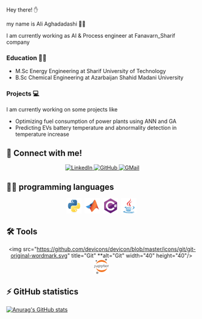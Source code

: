 Hey there! ✋

my name is Ali Aghadadashi 👷‍♂️

I am currently working as AI & Process engineer at Fanavarn_Sharif company 

### Education 🧑‍🎓
- M.Sc Energy Engineering at Sharif University of Technology
- B.Sc Chemical Engineering at Azarbaijan Shahid Madani University

### Projects 💻
I am currently working on some projects like 
- Optimizing fuel consumption of power plants using ANN and GA
- Predicting EVs battery temperature and abnormality detection in temperature increase


## :handshake: Connect with me!

<div align=center>
  <a href="https://ir.linkedin.com/in/ali-aghadadashi">
    <img src="https://img.shields.io/badge/LinkedIn-0077B5?style=for-the-badge&logo=linkedin&logoColor=white" title="LinkedIn"/>
  </a>
  <a href="https://github.com/aliagh11">
  <img src="https://img.shields.io/badge/GitHub-100000?style=for-the-badge&logo=github&logoColor=white" title="GitHub"/>
  </a>
  <a href="mailto:aliagadadashi@gmail.com">
    <img src="https://img.shields.io/badge/Gmail-D14836?style=for-the-badge&logo=gmail&logoColor=white" title="GMail"/>
  </a>
</div>


## :man_technologist: programming languages

<div align=center>
  <img src="https://github.com/devicons/devicon/blob/master/icons/python/python-original.svg" title="Python" alt="Python" width="40" height="40"/>&nbsp;
  <img src="https://github.com/devicons/devicon/blob/master/icons/matlab/matlab-original.svg" title="MATLAB" alt="MATLAB" width="40" height="40"/>&nbsp;
  <img src="https://github.com/devicons/devicon/blob/master/icons/csharp/csharp-original.svg" title="C#" alt="C#" width="40" height="40"/>&nbsp;
  <img src="https://github.com/devicons/devicon/blob/master/icons/java/java-original.svg" title="java" alt="java" width="40" height="40"/>&nbsp;
  <i class="devicon-latex-original"></i>
</div>

## :hammer_and_wrench: Tools

<div align=center>

  <img src="https://github.com/devicons/devicon/blob/master/icons/git/git-original-wordmark.svg" title="Git" **alt="Git" width="40" height="40"/>&nbsp;
  <img src="https://github.com/devicons/devicon/blob/master/icons/jupyter/jupyter-original-wordmark.svg" title="Jupyter" alt="Jupyter" width="40" height="40"/>&nbsp;

</div>


## ⚡ GitHub statistics

[![Anurag's GitHub stats](https://github-readme-stats.vercel.app/api?username=aliagh11&theme=dracula)](https://github.com/anuraghazra/github-readme-stats)





<!-- Resources -->
<!-- Thanks @RobPasMue -->
